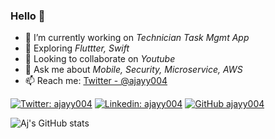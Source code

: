 ### Hello 👋


- 🔭 I’m currently working on _Technician Task Mgmt App_
- 🌱 Exploring _Fluttter, Swift_
- 👯 Looking to collaborate on _Youtube_
- 💬 Ask me about _Mobile, Security, Microservice, AWS_
- 📫 Reach me: [Twitter - @ajayy004](https://twitter.com/ajayy004)

[![Twitter: ajayy004](https://img.shields.io/twitter/follow/ajayy004?style=social)](https://twitter.com/ajayy004)
[![Linkedin: ajayy004](https://img.shields.io/badge/-ajayy004-blue?style=flat-square&logo=Linkedin&logoColor=white&link=https://www.linkedin.com/in/ajayy004/)](https://www.linkedin.com/in/ajayy004/)
[![GitHub ajayy004](https://img.shields.io/github/followers/ajayy004?label=follow&style=social)](https://github.com/ajayy004)

![Aj's GitHub stats](https://github-readme-stats.vercel.app/api?username=ajayy004&show_icons=true)
